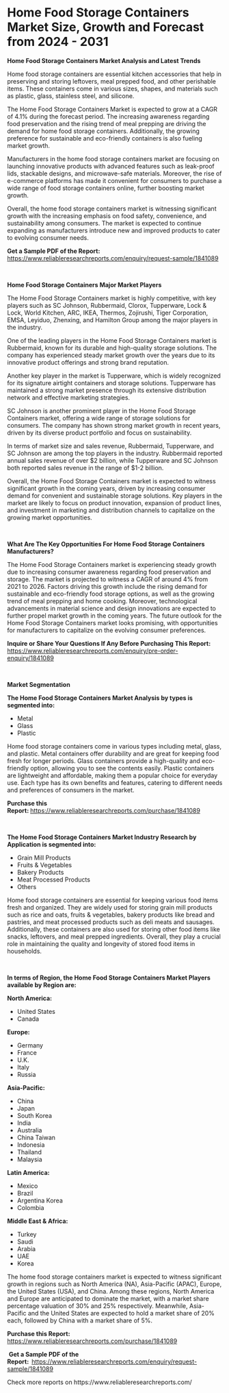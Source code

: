 <p><h1>Home Food Storage Containers Market Size, Growth and Forecast from 2024 - 2031</h1></p><p><strong>Home Food Storage Containers Market Analysis and Latest Trends</strong></p>
<p><p>Home food storage containers are essential kitchen accessories that help in preserving and storing leftovers, meal prepped food, and other perishable items. These containers come in various sizes, shapes, and materials such as plastic, glass, stainless steel, and silicone.</p><p>The Home Food Storage Containers Market is expected to grow at a CAGR of 4.1% during the forecast period. The increasing awareness regarding food preservation and the rising trend of meal prepping are driving the demand for home food storage containers. Additionally, the growing preference for sustainable and eco-friendly containers is also fueling market growth.</p><p>Manufacturers in the home food storage containers market are focusing on launching innovative products with advanced features such as leak-proof lids, stackable designs, and microwave-safe materials. Moreover, the rise of e-commerce platforms has made it convenient for consumers to purchase a wide range of food storage containers online, further boosting market growth.</p><p>Overall, the home food storage containers market is witnessing significant growth with the increasing emphasis on food safety, convenience, and sustainability among consumers. The market is expected to continue expanding as manufacturers introduce new and improved products to cater to evolving consumer needs.</p></p>
<p><strong>Get a Sample PDF of the Report:&nbsp;</strong> <a href="https://www.reliableresearchreports.com/enquiry/request-sample/1841089">https://www.reliableresearchreports.com/enquiry/request-sample/1841089</a></p>
<p>&nbsp;</p>
<p><strong>Home Food Storage Containers Major Market Players</strong></p>
<p><p>The Home Food Storage Containers market is highly competitive, with key players such as SC Johnson, Rubbermaid, Clorox, Tupperware, Lock & Lock, World Kitchen, ARC, IKEA, Thermos, Zojirushi, Tiger Corporation, EMSA, Leyiduo, Zhenxing, and Hamilton Group among the major players in the industry.</p><p>One of the leading players in the Home Food Storage Containers market is Rubbermaid, known for its durable and high-quality storage solutions. The company has experienced steady market growth over the years due to its innovative product offerings and strong brand reputation.</p><p>Another key player in the market is Tupperware, which is widely recognized for its signature airtight containers and storage solutions. Tupperware has maintained a strong market presence through its extensive distribution network and effective marketing strategies.</p><p>SC Johnson is another prominent player in the Home Food Storage Containers market, offering a wide range of storage solutions for consumers. The company has shown strong market growth in recent years, driven by its diverse product portfolio and focus on sustainability.</p><p>In terms of market size and sales revenue, Rubbermaid, Tupperware, and SC Johnson are among the top players in the industry. Rubbermaid reported annual sales revenue of over $2 billion, while Tupperware and SC Johnson both reported sales revenue in the range of $1-2 billion.</p><p>Overall, the Home Food Storage Containers market is expected to witness significant growth in the coming years, driven by increasing consumer demand for convenient and sustainable storage solutions. Key players in the market are likely to focus on product innovation, expansion of product lines, and investment in marketing and distribution channels to capitalize on the growing market opportunities.</p></p>
<p>&nbsp;</p>
<p><strong>What Are The Key Opportunities For Home Food Storage Containers Manufacturers?</strong></p>
<p><p>The Home Food Storage Containers market is experiencing steady growth due to increasing consumer awareness regarding food preservation and storage. The market is projected to witness a CAGR of around 4% from 2021 to 2026. Factors driving this growth include the rising demand for sustainable and eco-friendly food storage options, as well as the growing trend of meal prepping and home cooking. Moreover, technological advancements in material science and design innovations are expected to further propel market growth in the coming years. The future outlook for the Home Food Storage Containers market looks promising, with opportunities for manufacturers to capitalize on the evolving consumer preferences.</p></p>
<p><strong>Inquire or Share Your Questions If Any Before Purchasing This Report:</strong> <a href="https://www.reliableresearchreports.com/enquiry/pre-order-enquiry/1841089">https://www.reliableresearchreports.com/enquiry/pre-order-enquiry/1841089</a></p>
<p>&nbsp;</p>
<p><strong>Market Segmentation</strong></p>
<p><strong>The Home Food Storage Containers Market Analysis by types is segmented into:</strong></p>
<p><ul><li>Metal</li><li>Glass</li><li>Plastic</li></ul></p>
<p><p>Home food storage containers come in various types including metal, glass, and plastic. Metal containers offer durability and are great for keeping food fresh for longer periods. Glass containers provide a high-quality and eco-friendly option, allowing you to see the contents easily. Plastic containers are lightweight and affordable, making them a popular choice for everyday use. Each type has its own benefits and features, catering to different needs and preferences of consumers in the market.</p></p>
<p><strong>Purchase this Report:&nbsp;</strong><a href="https://www.reliableresearchreports.com/purchase/1841089">https://www.reliableresearchreports.com/purchase/1841089</a></p>
<p>&nbsp;</p>
<p><strong>The Home Food Storage Containers Market Industry Research by Application is segmented into:</strong></p>
<p><ul><li>Grain Mill Products</li><li>Fruits & Vegetables</li><li>Bakery Products</li><li>Meat Processed Products</li><li>Others</li></ul></p>
<p><p>Home food storage containers are essential for keeping various food items fresh and organized. They are widely used for storing grain mill products such as rice and oats, fruits & vegetables, bakery products like bread and pastries, and meat processed products such as deli meats and sausages. Additionally, these containers are also used for storing other food items like snacks, leftovers, and meal prepped ingredients. Overall, they play a crucial role in maintaining the quality and longevity of stored food items in households.</p></p>
<p>&nbsp;</p>
<p><strong>In terms of Region, the Home Food Storage Containers Market Players available by Region are:</strong></p>
<p>
    <p> <strong> North America: </strong>
        <ul>
            <li>United States</li>
            <li>Canada</li>
        </ul>
        </p> 
    <p> <strong> Europe: </strong>
        <ul>
            <li>Germany</li>
            <li>France</li>
            <li>U.K.</li>
            <li>Italy</li>
            <li>Russia</li>
        </ul>
        </p> 
    <p> <strong> Asia-Pacific: </strong>
        <ul>
            <li>China</li>
            <li>Japan</li>
            <li>South Korea</li>
            <li>India</li>
            <li>Australia</li>
            <li>China Taiwan</li>
            <li>Indonesia</li>
            <li>Thailand</li>
            <li>Malaysia</li>
        </ul>
        </p> 
    <p> <strong> Latin America: </strong>
        <ul>
            <li>Mexico</li>
            <li>Brazil</li>
            <li>Argentina Korea</li>
            <li>Colombia</li>
        </ul>
        </p> 
    <p> <strong> Middle East & Africa: </strong>
        <ul>
            <li>Turkey</li>
            <li>Saudi</li>
            <li>Arabia</li>
            <li>UAE</li>
            <li>Korea</li>
        </ul>
    </p>
    </p>
<p><p>The home food storage containers market is expected to witness significant growth in regions such as North America (NA), Asia-Pacific (APAC), Europe, the United States (USA), and China. Among these regions, North America and Europe are anticipated to dominate the market, with a market share percentage valuation of 30% and 25% respectively. Meanwhile, Asia-Pacific and the United States are expected to hold a market share of 20% each, followed by China with a market share of 5%.</p></p>
<p><strong>Purchase this Report: </strong><a href="https://www.reliableresearchreports.com/purchase/1841089">https://www.reliableresearchreports.com/purchase/1841089</a></p>
<p>&nbsp;<strong>Get a Sample PDF of the Report:&nbsp;&nbsp;</strong><a href="https://www.reliableresearchreports.com/enquiry/request-sample/1841089">https://www.reliableresearchreports.com/enquiry/request-sample/1841089</a></p>
<p><strong></strong></p>
<p>Check more reports on https://www.reliableresearchreports.com/</p>